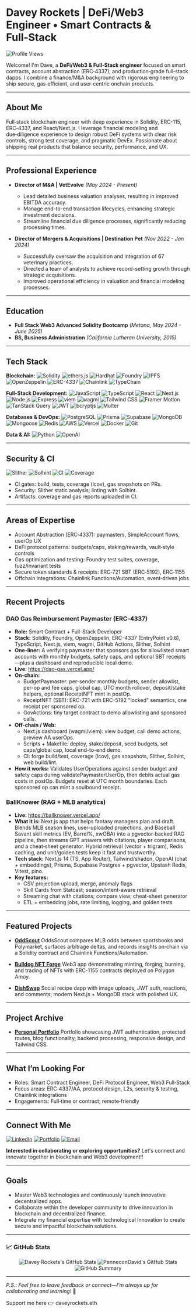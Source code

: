 # Davey Rockets | DeFi/Web3 Engineer • Smart Contracts & Full‑Stack

![Profile Views](https://komarev.com/ghpvc/?username=PenneconDavid\&style=flat-square)

Welcome! I'm Dave, a **DeFi/Web3 & Full‑Stack engineer** focused on smart contracts, account abstraction (ERC‑4337), and production‑grade full‑stack dapps. I combine a finance/M&A background with rigorous engineering to ship secure, gas‑efficient, and user‑centric onchain products.

---

## About Me

Full‑stack blockchain engineer with deep experience in Solidity, ERC-115, ERC‑4337, and React/Next.js. I leverage financial modeling and due‑diligence experience to design robust DeFi systems with clear risk controls, strong test coverage, and pragmatic DevEx. Passionate about shipping real products that balance security, performance, and UX.

---

## Professional Experience

* **Director of M\&A | VetEvolve** *(May 2024 - Present)*

  * Lead detailed business valuation analyses, resulting in improved EBITDA accuracy.
  * Manage end-to-end transaction lifecycles, enhancing strategic investment decisions.
  * Streamline financial due diligence processes, significantly reducing processing times.

* **Director of Mergers & Acquisitions | Destination Pet** *(Nov 2022 - Jan 2024)*

  * Successfully oversaw the acquisition and integration of 67 veterinary practices.
  * Directed a team of analysts to achieve record-setting growth through strategic acquisitions.
  * Improved operational efficiency in valuation and financial modeling processes.

---

## Education

* **Full Stack Web3 Advanced Solidity Bootcamp** *(Metana, May 2024 - June 2025)*
* **BS, Business Administration** *(California Lutheran University, 2015)*

---

## Tech Stack

**Blockchain:**
![Solidity](https://img.shields.io/badge/Solidity-363636?style=for-the-badge\&logo=solidity\&logoColor=white)
![ethers.js](https://img.shields.io/badge/ethers.js-3C3C3D?style=for-the-badge\&logo=ethereum\&logoColor=white)
![Hardhat](https://img.shields.io/badge/Hardhat-FFD700?style=for-the-badge\&logo=hardhat\&logoColor=black)
![Foundry](https://img.shields.io/badge/Foundry-000000?style=for-the-badge\&logo=ethereum\&logoColor=white)
![IPFS](https://img.shields.io/badge/IPFS-65C2CB?style=for-the-badge\&logo=ipfs\&logoColor=white)
![OpenZeppelin](https://img.shields.io/badge/OpenZeppelin-4E5EE4?style=for-the-badge\&logo=openzeppelin\&logoColor=white)
![ERC-4337](https://img.shields.io/badge/ERC--4337-3C3C3D?style=for-the-badge\&logo=ethereum\&logoColor=white)
![Chainlink](https://img.shields.io/badge/Chainlink-375BD2?style=for-the-badge\&logo=chainlink\&logoColor=white)
![TypeChain](https://img.shields.io/badge/TypeChain-3C3C3D?style=for-the-badge\&logo=ethereum\&logoColor=white)

**Full-Stack Development:**
![JavaScript](https://img.shields.io/badge/JavaScript-F7DF1E?style=for-the-badge\&logo=javascript\&logoColor=black)
![TypeScript](https://img.shields.io/badge/TypeScript-007ACC?style=for-the-badge\&logo=typescript\&logoColor=white)
![React](https://img.shields.io/badge/React-61DAFB?style=for-the-badge\&logo=react\&logoColor=black)
![Next.js](https://img.shields.io/badge/Next.js-000000?style=for-the-badge\&logo=nextdotjs\&logoColor=white)
![Node.js](https://img.shields.io/badge/Node.js-339933?style=for-the-badge\&logo=nodedotjs\&logoColor=white)
![Express](https://img.shields.io/badge/Express-000000?style=for-the-badge\&logo=express\&logoColor=white)
![viem](https://img.shields.io/badge/viem-000000?style=for-the-badge)
![wagmi](https://img.shields.io/badge/wagmi-000000?style=for-the-badge)
![Tailwind CSS](https://img.shields.io/badge/Tailwind%20CSS-06B6D4?style=for-the-badge\&logo=tailwindcss\&logoColor=white)
![Framer Motion](https://img.shields.io/badge/Framer%20Motion-0055FF?style=for-the-badge\&logo=framer\&logoColor=white)
![TanStack Query](https://img.shields.io/badge/TanStack%20Query-FF4154?style=for-the-badge\&logo=reactquery\&logoColor=white)
![JWT](https://img.shields.io/badge/JWT-000000?style=for-the-badge\&logo=jsonwebtokens\&logoColor=white)
![bcryptjs](https://img.shields.io/badge/bcryptjs-338854?style=for-the-badge)
![Multer](https://img.shields.io/badge/Multer-FF6600?style=for-the-badge)

**Databases & DevOps:**
![PostgreSQL](https://img.shields.io/badge/PostgreSQL-4169E1?style=for-the-badge\&logo=postgresql\&logoColor=white)
![Prisma](https://img.shields.io/badge/Prisma-2D3748?style=for-the-badge\&logo=prisma\&logoColor=white)
![Supabase](https://img.shields.io/badge/Supabase-3ECF8E?style=for-the-badge\&logo=supabase\&logoColor=white)
![MongoDB](https://img.shields.io/badge/MongoDB-4EA94B?style=for-the-badge\&logo=mongodb\&logoColor=white)
![Mongoose](https://img.shields.io/badge/Mongoose-880000?style=for-the-badge\&logo=mongoose\&logoColor=white)
![Redis](https://img.shields.io/badge/Redis-DC382D?style=for-the-badge\&logo=redis\&logoColor=white)
![AWS](https://img.shields.io/badge/AWS-232F3E?style=for-the-badge\&logo=amazon-aws\&logoColor=white)
![Vercel](https://img.shields.io/badge/Vercel-000000?style=for-the-badge\&logo=vercel\&logoColor=white)
![Docker](https://img.shields.io/badge/Docker-2496ED?style=for-the-badge\&logo=docker\&logoColor=white)
![Git](https://img.shields.io/badge/Git-F05032?style=for-the-badge\&logo=git\&logoColor=white)

**Data & AI:**
![Python](https://img.shields.io/badge/Python-3776AB?style=for-the-badge\&logo=python\&logoColor=white)
![OpenAI](https://img.shields.io/badge/OpenAI-412991?style=for-the-badge\&logo=openai\&logoColor=white)

---

## Security & CI

![Slither](https://img.shields.io/badge/Slither-Static%20Analysis-2E3440?style=for-the-badge)
![Solhint](https://img.shields.io/badge/Solhint-Solidity%20Linter-2E3440?style=for-the-badge)
![CI](https://img.shields.io/badge/GitHub%20Actions-CI%20Gates-2088FF?style=for-the-badge\&logo=githubactions\&logoColor=white)
![Coverage](https://img.shields.io/badge/Coverage-lcov-green?style=for-the-badge)

* CI gates: build, tests, coverage (lcov), gas snapshots on PRs.
* Security: Slither static analysis; linting with Solhint.
* Artifacts: coverage and gas reports uploaded in CI.

---

## Areas of Expertise

* Account Abstraction (ERC‑4337): paymasters, SimpleAccount flows, userOp UX
* DeFi protocol patterns: budgets/caps, staking/rewards, vault‑style controls
* Gas optimization and testing: Foundry test suites, coverage, fuzz/invariant tests
* Secure token standards & receipts: ERC‑721 SBT (ERC‑5192), ERC‑1155
* Offchain integrations: Chainlink Functions/Automation, event‑driven jobs

---

## Recent Projects

### DAO Gas Reimbursement Paymaster (ERC‑4337)

* **Role:** Smart Contract + Full-Stack Developer
* **Stack:** Solidity, Foundry, OpenZeppelin, ERC-4337 (EntryPoint v0.8), TypeScript, Next.js, viem, wagmi, GitHub Actions, Slither, Solhint
* **One-liner:** A verifying paymaster that sponsors gas for allowlisted smart accounts with monthly budgets, safety caps, and optional SBT receipts—plus a dashboard and reproducible local demo.
* **Live:** https://dao-gas.vercel.app/
* **On-chain:**
  * BudgetPaymaster: per-sender monthly budgets, sender allowlist, per-op and fee caps, global cap, UTC month rollover, deposit/stake helpers, optional ReceiptNFT mint in postOp.
  * ReceiptNFT (SBT): ERC-721 with ERC-5192 "locked" semantics, one receipt per sponsored op.
  * GovActions: tiny target contract to demo allowlisting and sponsored calls.
* **Off-chain / Web:**
  * Next.js dashboard (wagmi/viem): view budget, call demo actions, preview AA userOps.
  * Scripts + Makefile: deploy, stake/deposit, seed budgets, set caps/global cap, local end-to-end demo.
  * CI: forge build/test, coverage (lcov), gas snapshots, Slither, Solhint, web build/lint.
* **How it works:** Validates UserOperations against sender budget and safety caps during validatePaymasterUserOp, then debits actual gas costs in postOp. Budgets reset at UTC month boundaries. Each sponsored op can mint a soulbound receipt.

### BallKnower (RAG + MLB analytics)

* **Live:** https://ballknower.vercel.app/
* **What it is:** Next.js app that helps fantasy managers plan and draft. Blends MLB season lines, user-uploaded projections, and Baseball Savant skill metrics (EV, Barrel%, xwOBA) into a pgvector‑backed RAG pipeline, then streams GPT answers with citations, player comparisons, and a cheat‑sheet generator. Hybrid retrieval (vector + trigram), Redis caching, and unit/golden tests keep it fast and trustworthy.
* **Tech stack:** Next.js 14 (TS, App Router), Tailwind/shadcn, OpenAI (chat + embeddings), Prisma, Supabase Postgres + pgvector, Upstash Redis, Vitest, pino.
* **Key features:**
  * CSV projection upload, merge, anomaly flags
  * Skill Cards from Statcast; season/intent-aware retrieval
  * Streaming chat with citations; compare view; cheat-sheet generator
  * ETL + embedding jobs, rate limiting, logging, and golden tests

---

## Featured Projects

* [**OddScout**](https://odd-scout.vercel.app/)
  OddsScout compares MLB odds between sportsbooks and Polymarket, surfaces arbitrage deltas, and records insights on‑chain via a Solidity contract and Chainlink Functions/Automation.

* [**Bulldog NFT Forge**](https://bulldog-nft.vercel.app/)
  Web3 app demonstrating minting, forging, burning, and trading of NFTs with ERC-1155 contracts deployed on Polygon Amoy.

* [**DishSwap**](https://dishswap.vercel.app/)
  Social recipe dapp with image uploads, JWT auth, reactions, and comments; modern Next.js + MongoDB stack with polished UX.

---

## Project Archive

* [**Personal Portfolio**](https://daveyrockets.me/)
  Portfolio showcasing JWT authentication, protected routes, blog functionality, backend processing, responsive design, and Tailwind CSS.

---

## What I’m Looking For

* Roles: Smart Contract Engineer, DeFi Protocol Engineer, Web3 Full‑Stack
* Focus areas: ERC‑4337/AA, protocol design, L2s, security & testing, Chainlink integrations
* Engagements: Full‑time or contract; remote‑friendly

---

## Connect With Me

[![LinkedIn](https://img.shields.io/badge/LinkedIn-blue?style=for-the-badge\&logo=linkedin\&logoColor=white)](https://www.linkedin.com/in/davidseibold/)
[![Portfolio](https://img.shields.io/badge/Portfolio-2C2C2C?style=for-the-badge\&logo=web\&logoColor=white)](https://daveyrockets.me)
[![Email](https://img.shields.io/badge/Email-D14836?style=for-the-badge\&logo=gmail\&logoColor=white)](mailto:d.seibold@icloud.com)

**Interested in collaborating or exploring opportunities?** Let's connect and innovate together in blockchain and Web3 development!!

---

## Goals

* Master Web3 technologies and continuously launch innovative decentralized apps.
* Collaborate within the developer community to drive innovation in blockchain and decentralized finance.
* Integrate my financial expertise with technological innovation to create secure and impactful blockchain solutions.

---

### 📈 GitHub Stats

<p align="center">
  <img src="https://github-readme-stats.vercel.app/api?username=PenneconDavid&show_icons=true&hide_border=true&count_private=true&theme=tokyonight" alt="Davey Rockets's GitHub Stats"/>
  <img src="https://nirzak-streak-stats.vercel.app?user=PenneconDavid&theme=tokyonight&hide_border=true" alt="PenneconDavid's GitHub Stats" />
  <img src="https://github-profile-summary-cards.vercel.app/api/cards/profile-details?username=PenneconDavid&theme=tokyonight" alt="GitHub Summary"/>
</p>

---

*P.S.: Feel free to leave feedback or connect—I’m always up for collaborating and learning!* 🚀

Support me here 👉 daveyrockets.eth
